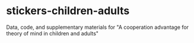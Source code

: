 # stickers-children-adults
Data, code, and supplementary materials for "A cooperation advantage for theory of mind in children and adults"
